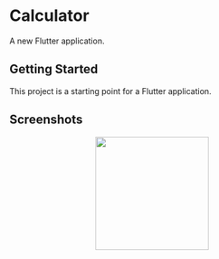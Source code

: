 # Calculator

A new Flutter application.

## Getting Started

This project is a starting point for a Flutter application.

## Screenshots
<p align="center">
  <img src="https://i.postimg.cc/CLDGNp77/Whats-App-Image-2020-02-06-at-8-17-45-PM.jpg" width=200>
</p>
